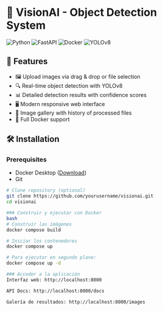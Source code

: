 # 🚀 VisionAI - Object Detection System

![Python](https://img.shields.io/badge/python-3.12%2B-blue)
![FastAPI](https://img.shields.io/badge/FastAPI-0.95%2B-green)
![Docker](https://img.shields.io/badge/docker-compose-2.37%2B-blueviolet)
![YOLOv8](https://img.shields.io/badge/YOLOv8-8.3%2B-orange)

## 🌟 Features

- 🖼️ Upload images via drag & drop or file selection
- 🔍 Real-time object detection with YOLOv8
- 📊 Detailed detection results with confidence scores
- 🖥️ Modern responsive web interface
- 📁 Image gallery with history of processed files
- 🐳 Full Docker support

## 🛠️ Installation

### Prerequisites
- Docker Desktop ([Download](https://www.docker.com/products/docker-desktop))
- Git 

```bash
# Clone repository (optional)
git clone https://github.com/yourusername/visionai.git
cd visionai

### Construir y ejecutar con Docker
bash
# Construir las imágenes
docker compose build

# Iniciar los contenedores
docker compose up

# Para ejecutar en segundo plano:
docker compose up -d

### Acceder a la aplicación
Interfaz web: http://localhost:8000

API Docs: http://localhost:8000/docs

Galería de resultados: http://localhost:8000/images
